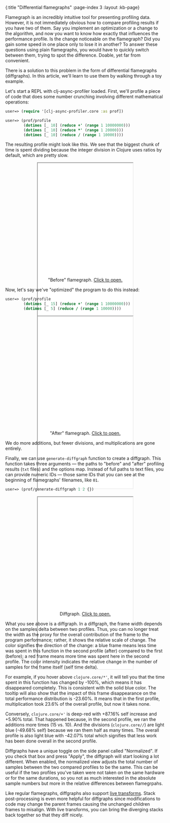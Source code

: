 {:title "Differential flamegraphs"
 :page-index 3
 :layout :kb-page}

Flamegraph is an incredibly intuitive tool for presenting profiling data.
However, it is not immediately obvious how to compare profiling results if you
have two of them. Say you implement an optimization or a change to the
algorithm, and now you want to know how exactly that influences the performance
profile. Is the change noticeable on the flamegraph? Did you gain some speed in
one place only to lose it in another? To answer these questions using plain
flamegraphs, you would have to quickly switch between them, trying to spot the
difference. Doable, yet far from convenient.

There is a solution to this problem in the form of differential flamegraphs
(diffgraphs). In this article, we'll learn to use them by walking through a toy
example.

Let's start a REPL with clj-async-profiler loaded. First, we'll profile a piece
of code that does some number crunching involving different mathematical
operations:

```clj
user=> (require '[clj-async-profiler.core :as prof])

user=> (prof/profile
        (dotimes [_ 10] (reduce +' (range 1 10000000)))
        (dotimes [_ 10] (reduce *' (range 1 20000)))
        (dotimes [_ 10] (reduce / (range 1 10000))))
```

The resulting profile might look like this. We see that the biggest chunk of
time is spent dividing because the integer division in Clojure uses ratios by
default, which are pretty slow.

<center>
<figure class="figure">
<div class="downscale-iframe-66" style="height:360px">
<iframe src="/img/kb/cljap-diffgraphs-fg1.html?hide-sidebar=true" style="height:540px"></iframe>
</div>
<figcaption class="figure-caption text-center">
    "Before" flamegraph. <a href="/img/kb/cljap-diffgraphs-fg1.html?hide-sidebar=true" target="_blank">Click to open.</a>
</figcaption>
</figure>
</center>

Now, let's say we've "optimized" the program to do this instead:

```clj
user=> (prof/profile
        (dotimes [_ 15] (reduce +' (range 1 10000000)))
        (dotimes [_ 5] (reduce / (range 1 10000))))
```

<center>
<figure class="figure">
<div class="downscale-iframe-66" style="height:360px">
<iframe src="/img/kb/cljap-diffgraphs-fg2.html?hide-sidebar=true" style="height:540px"></iframe>
</div>
<figcaption class="figure-caption text-center">
    "After" flamegraph. <a href="/img/kb/cljap-diffgraphs-fg2.html?hide-sidebar=true" target="_blank">Click to open.</a>
</figcaption>
</figure>
</center>

We do more additions, but fewer divisions, and multiplications are gone entirely.

Finally, we can use `generate-diffgraph` function to create a diffgraph. This
function takes three arguments — the paths to "before" and "after" profiling
results (`txt` files) and the options map. Instead of full paths to text files,
you can provide numeric IDs — those same IDs that you can see at the beginning
of flamegraphs' filenames, like `01`.

```clj
user=> (prof/generate-diffgraph 1 2 {})
```

<center>
<figure class="figure">
<div class="downscale-iframe-66" style="height:360px">
<iframe src="/img/kb/cljap-diffgraphs-dg1.html" style="height:540px"></iframe>
</div>
<figcaption class="figure-caption text-center">
    Diffgraph. <a href="/img/kb/cljap-diffgraphs-dg1.html" target="_blank">Click to open.</a>
</figcaption>
</figure>
</center>

What you see above is a diffgraph. In a diffgraph, the frame width depends on
the samples delta between two profiles. Thus, you can no longer treat the width
as the proxy for the overall contribution of the frame to the program
performance; rather, it shows the relative scale of change. The color signifies
the direction of the change: a blue frame means less time was spent in this
function in the second profile (after) compared to the first (before); a red
frame means more time was spent here in the second profile. The color intensity
indicates the relative change in the number of samples for the frame itself
(self time delta).

For example, if you hover above `clojure.core/*'`, it will tell you that the
time spent in this function has changed by -100%, which means it has disappeared
completely. This is consistent with the solid blue color. The tooltip will also
show that the impact of this frame disappearance on the total performance
distribution is -23.60%. It means that in the first profile, multiplication took
23.6% of the overall profile, but now it takes none.

Conversely, `clojure.core/+'` is deep-red with +87.16% self increase and +5.90%
total. That happened because, in the second profile, we ran the additions more
times (15 vs. 10). And the divisions (`clojure.core//`) are light blue (-49.68%
self) because we ran them half as many times. The overall profile is also light
blue with -42.07% total which signifies that less work has been done overall in
the second profile.

Diffgraphs have a unique toggle on the side panel called "Normalized". If you
check that box and press "Apply", the diffgraph will start looking a lot
different. When enabled, the normalized view adjusts the total number of samples
between the two compared profiles to be the same. This can be useful if the two
profiles you've taken were not taken on the same hardware or for the same
durations, so you not as much interested in the absolute sample numbers but more
in the relative differences between flamegrpahs.

Like regular flamegraphs, diffgraphs also support [live
transforms](/kb/profiling/clj-async-profiler/exploring-flamegraphs/#live-transforms).
Stack post-processing is even more helpful for diffgraphs since modifications to
code may change the parent frames causing the unchanged children frames to
misalign. With live transforms, you can bring the diverging stacks back together
so that they diff nicely.

